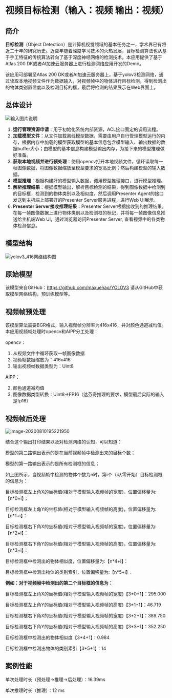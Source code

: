 # 视频目标检测（输入：视频 输出：视频）

## 简介

**目标检测**（Object Detection）是计算机视觉领域的基本任务之一，学术界已有将近二十年的研究历史。近些年随着深度学习技术的火热发展，目标检测算法也从基于手工特征的传统算法转向了基于深度神经网络的检测技术。本应用提供了基于Atlas 200 DK或者AI加速云服务器上进行检测网络应用开发的Demo。

该应用可部署至Atlas 200 DK或者AI加速云服务器上，基于yolov3检测网络，通过读取本地视频文件作为数据输入，对视频帧中的物体进行目标检测，得到检测出的物体类别置信度以及检测目标的框，最后将检测的结果展示在Web界面上。

## 总体设计

![输入图片说明](https://images.gitee.com/uploads/images/2020/0811/095027_99b00e49_5408865.png "1.png")


1. **运行管理资源申请**：用于初始化系统内部资源，ACL接口固定的调用流程。
2. **加载模型文件**：从文件加载离线模型数据，需要由用户自行管理模型运行的内存，根据内存中加载的模型获取模型的基本信息包含模型输入、输出数据的数据buffer大小；由模型的基本信息构建模型输出内存，为接下来的模型推理做好准备。
3. **获取本地视频并进行预处理**：使用opencv打开本地视频文件，循环读取每一帧图像数据，将图像数据缩放至模型要求的宽高比例；然后构建模型的输入数据。
4. **模型推理**：根据构建好的模型输入数据，调用模型推理接口，进行模型推理。
5. **解析推理结果**：根据模型输出，解析目标检测的结果，得到图像数据中检测到的目标框，检测到的物体类别以及相似度，然后调用Presenter Agent的接口发送到主机端上部署好的Presenter Server服务进程，进行Web UI展示。
6. **Presenter Server接收推理结果**：Presenter Server根据接收到的推理结果，在每一帧图像数据上进行物体类别以及检测框的标记，并将每一帧图像信息推送给主机端Web Ul，通过浏览器访问Presenter Server, 查看视频中的各类物体检测信息。



## 模型结构

![yolov3_416网络结构图](C:\Users\Ly\Pictures\yolov3_416网络结构图.jpg)

## 原始模型

该模型来自GitHub：https://github.com/maxuehao/YOLOV3 请从GitHub中获取模型网络结构，预训练模型等。

## 视频帧预处理

该模型算法需要BGR格式，输入视频帧分辨率为416x416，并对颜色通道减均值。本应用视频帧处理时opencv和AIPP分工处理：

opencv：

1. 从视频文件中循环获取一帧图像数据
2. 视频帧数据缩放为：416x416
3. 输出视频帧数据类型为：Uint8



AIPP：

2. 颜色通道减均值
3. 图像数据类型转换：Uint8->FP16（达芬奇推理的要求，模型最后实际的输入是fp16）

## 视频帧后处理

![image-20200810195221950](C:\Users\Ly\AppData\Roaming\Typora\typora-user-images\image-20200810195221950.png)

结合这个输出打印结果以及对检测网络的认知，可以知道：

模型的第二路输出表示的是在当前视频帧中检测出来的目标个数；

模型的第一路输出表示的是所有检测框的信息；

如上图所示，当视频帧中检测的物体个数为n时，第i个（i从零开始）目标检测框的信息为：

目标检测框左上角X的坐标值(相对于模型输入视频帧的宽度)，位置偏移量为:【n*0+i】；

目标检测框左上角Y的坐标值(相对于模型输入视频帧的高度)，位置偏移量为:【n*1+i】：

目标检测框右下角X的坐标值(相对于模型输入视频帧的宽度)，位置偏移量为:【n*2+i】：

目标检测框右下角Y的坐标值(相对于模型输入视频帧的高度)，位置偏移量为:【n*3+i】：

目标检测框中检测出的物体相似度，位置偏移量为:【n*4+i】：

目标检测框中检测出物体的类别索引，位置偏移量为:【n*5+i】.

**例如：对于视频帧中检测出的第二个目标框的信息为：**

目标检测框左上角X的坐标值(相对于模型输入视频帧的宽度)【3*0+1】：295.000

目标检测框左上角Y的坐标值(相对于模型输入视频帧的高度)【3*1+1】：46.719

目标检测框右下角X的坐标值(相对于模型输入视频帧的宽度)【3*2+1】：389.750

目标检测框右下角Y的坐标值(相对于模型输入视频帧的高度)【3*3+1】：352.250

目标检测框中检测出的物体相似度【3*4+1】：0.984

目标检测框中检测出物体的类别索引【3*5+1】：14

## 案例性能

单次处理时长（预处理->推理->后处理）：16.39ms

单次推理时长（推理）：12 ms

